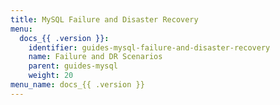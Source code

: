 ```yaml
---
title: MySQL Failure and Disaster Recovery
menu:
  docs_{{ .version }}:
    identifier: guides-mysql-failure-and-disaster-recovery
    name: Failure and DR Scenarios
    parent: guides-mysql
    weight: 20
menu_name: docs_{{ .version }}
---
```

